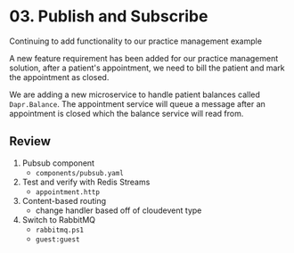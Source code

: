 # 03. Publish and Subscribe

Continuing to add functionality to our practice management example

A new feature requirement has been added for our practice management solution, after a patient's appointment, we need to bill the patient and mark the appointment as closed.

We are adding a new microservice to handle patient balances called `Dapr.Balance`. The appointment service will queue a message after an appointment is closed which the balance service will read from.

## Review

1. Pubsub component
   - `components/pubsub.yaml`
2. Test and verify with Redis Streams
   - `appointment.http`
3. Content-based routing
   - change handler based off of cloudevent type
4. Switch to RabbitMQ
   - `rabbitmq.ps1`
   - `guest:guest`
